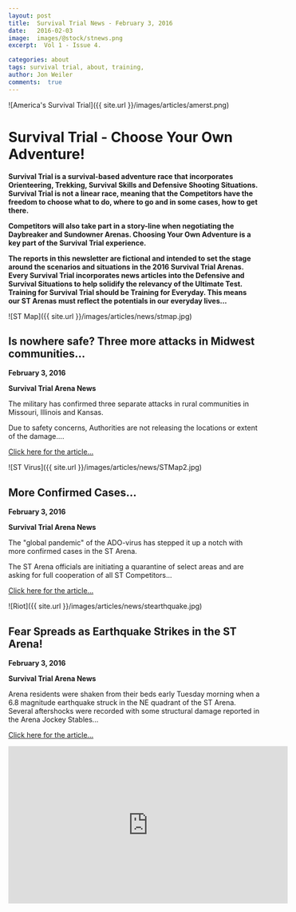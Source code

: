 ```yaml
---
layout: post
title:  Survival Trial News - February 3, 2016
date:   2016-02-03  
image:  images/@stock/stnews.png
excerpt:  Vol 1 - Issue 4. 

categories: about
tags: survival trial, about, training, 
author: Jon Weiler
comments:  true
---
```


![America's Survival Trial]({{ site.url }}/images/articles/amerst.png)

# Survival Trial - Choose Your Own Adventure!

**Survival Trial is a survival-based adventure race that incorporates Orienteering, Trekking, Survival Skills and Defensive Shooting Situations.  Survival Trial is not a linear race, meaning that the Competitors have the freedom to choose what to do, where to go and in some cases, how to get there.**

**Competitors will also take part in a story-line when negotiating the Daybreaker and Sundowner Arenas.  Choosing Your Own Adventure is a key part of the Survival Trial experience.**

**The reports in this newsletter are fictional and intended to set the stage around the scenarios and situations in the 2016 Survival Trial Arenas.  Every Survival Trial incorporates news articles into the Defensive and Survival Situations to help solidify the relevancy of the Ultimate Test.  Training for Survival Trial should be Training for Everyday.  This means our ST Arenas must reflect the potentials in our everyday lives...** 

![ST Map]({{ site.url }}/images/articles/news/stmap.jpg)

## Is nowhere safe?  Three more attacks in Midwest communities...

**February 3, 2016**

**Survival Trial Arena News**

The military has confirmed three separate attacks in rural communities in Missouri, Illinois and Kansas. 

Due to safety concerns, Authorities are not releasing the locations or extent of the damage....


[Click here for the article...](http://www.ketv.com/news/fbi-agent-weighs-in-on-threat-of-terrorism-in-heartland/34140756)

![ST Virus]({{ site.url }}/images/articles/news/STMap2.jpg)

## More Confirmed Cases...

**February 3, 2016**

**Survival Trial Arena News**

The "global pandemic" of the ADO-virus has stepped it up a notch with more confirmed cases in the ST Arena. 

The ST Arena officials are initiating a quarantine of select areas and are asking for full cooperation of all ST Competitors...

[Click here for the article...](http://www.bbc.com/news/world-us-canada-35478778)


![Riot]({{ site.url }}/images/articles/news/stearthquake.jpg)

## Fear Spreads as Earthquake Strikes in the ST Arena!

**February 3, 2016**

**Survival Trial Arena News**

Arena residents were shaken from their beds early Tuesday morning when a 6.8 magnitude earthquake struck in the NE quadrant of the ST Arena.  Several aftershocks were recorded with some structural damage reported in the Arena Jockey Stables...

[Click here for the article...](http://www.mcclatchydc.com/news/politics-government/white-house/article57991778.html)

<iframe width="560" height="315" src="https://www.youtube.com/embed/xtLLCwNk9FI" frameborder="0" allowfullscreen></iframe>

